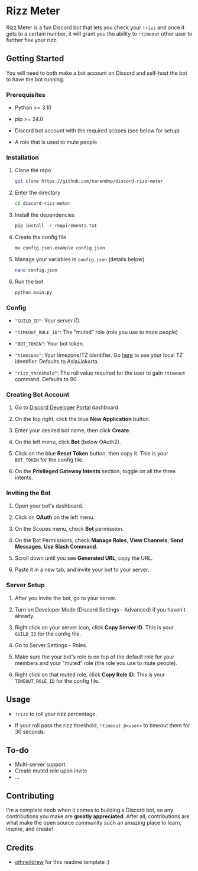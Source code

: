
# Rizz Meter

Rizz Meter is a fun Discord bot that lets you check your `!rizz` and once it gets to a certain number, it will grant you the ability to `!timeout` other user to further flex your rizz.

## Getting Started

You will need to both make a bot account on Discord and self-host the bot to have the bot running.

### Prerequisites

- Python >= 3.10

- pip >= 24.0

- Discord bot account with the required scopes (see below for setup)

- A role that is used to mute people

### Installation

1. Clone the repo
   ```sh
   git clone https://github.com/narendnp/discord-rizz-meter
   ```

2. Enter the directory
   ```sh
   cd discord-rizz-meter
   ```

3. Install the dependencies
   ```sh
   pip install -r requirements.txt
   ```

4. Create the config file
   ```sh
   mv config.json.example config.json
   ```

5. Manage your variables in `config.json` (details below)
   ```sh
   nano config.json
   ```

6. Run the bot
   ```sh
   python main.py
   ```

### Config
- `"GUILD_ID"`: Your server ID.

- `"TIMEOUT_ROLE_ID"`: The "muted" role (role you use to mute people)

- `"BOT_TOKEN"`: Your bot token.

- `"timezone"`: Your timezone/TZ identifier. Go [here](https://en.wikipedia.org/wiki/List_of_tz_database_time_zones) to see your local TZ identifier. Defaults to Asia/Jakarta.

- `"rizz_threshold"`: The roll value required for the user to gain `!timeout` command. Defaults to 90.

### Creating Bot Account

1. Go to [Discord Developer Portal](https://discord.com/developers/applications) dashboard.

2. On the top right, click the blue **New Application** button.

3. Enter your desired bot name, then click **Create**.

4. On the left menu, click **Bot** (below OAuth2).

5. Click on the blue **Reset Token** button, then copy it. This is your `BOT_TOKEN` for the config file.

6. On the **Privileged Gateway Intents** section, toggle on all the three intents.

### Inviting the Bot

1. Open your bot's dashboard.

2. Click on **OAuth** on the left menu.

3. On the Scopes menu, check **Bot** permission.

4. On the Bot Permissions, check **Manage Roles**, **View Channels**, **Send Messages**, **Use Slash Command**.

5. Scroll down until you see **Generated URL**, copy the URL.

6. Paste it in a new tab, and invite your bot to your server.

### Server Setup

1. After you invite the bot, go to your server.

2. Turn on Developer Mode (Discord Settings - Advanced) if you haven't already.

3. Right click on your server icon, click **Copy Server ID**. This is your `GUILD_ID` for the config file.

4. Go to Server Settings - Roles.

5. Make sure the your bot's role is on top of the default role for your members and your "muted" role (the role you use to mute people).

6. Right click on that muted role, click **Copy Role ID**. This is your `TIMEOUT_ROLE_ID` for the config file.

## Usage

- `!rizz` to roll your rizz percentage.

- If your roll pass the rizz threshold, `!timeout @<user>` to timeout them for 30 seconds.

## To-do

- Multi-server support
- Create muted role upon invite
- ...

## Contributing

I'm a complete noob when it comes to building a Discord bot, so any contributions you make are **greatly appreciated**. After all, contributions are what make the open source community such an amazing place to learn, inspire, and create!

## Credits

- [othneildrew](https://github.com/othneildrew/Best-README-Template) for this readme template :)


